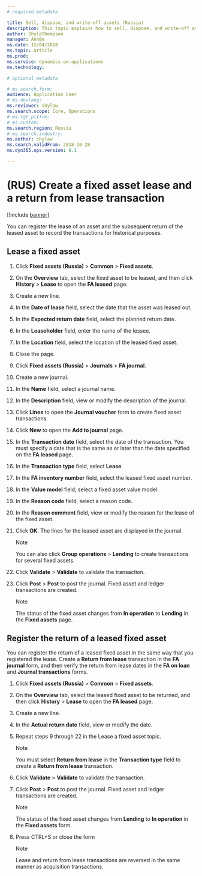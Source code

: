 ```yaml
---
# required metadata

title: Sell, dispose, and write-off assets (Russia)
description: This topic explains how to sell, dispose, and write-off assets in Microsoft Dynamics 365 for Finance and Operations in Russia.
author: ShylaThompson
manager: AnnBe
ms.date: 12/04/2018
ms.topic: article
ms.prod: 
ms.service: dynamics-ax-applications
ms.technology: 

# optional metadata

# ms.search.form: 
audience: Application User
# ms.devlang: 
ms.reviewer: shylaw
ms.search.scope: Core, Operations
# ms.tgt_pltfrm: 
# ms.custom: 
ms.search.region: Russia
# ms.search.industry: 
ms.author: shylaw
ms.search.validFrom: 2018-10-28
ms.dyn365.ops.version: 8.1

---
```


# (RUS) Create a fixed asset lease and a return from lease transaction 
[!include [banner](../includes/banner.md)]


You can register the lease of an asset and the subsequent return of the leased asset to record the transactions for historical purposes.

## Lease a fixed asset

1.  Click **Fixed assets (Russia)** \> **Common** \> **Fixed assets**.

2.  On the **Overview** tab, select the fixed asset to be leased, and then click **History** \> **Lease** to open the **FA leased** page.

3.  Create a new line.

4.  In the **Date of lease** field, select the date that the asset was leased out.

5.  In the **Expected return date** field, select the planned return date.

6.  In the **Leaseholder** field, enter the name of the lessee.

7.  In the **Location** field, select the location of the leased fixed asset.

8.  Close the page.

9.  Click **Fixed assets (Russia)** \> **Journals** \> **FA journal**.

10. Create a new journal.

11. In the **Name** field, select a journal name.

12. In the **Description** field, view or modify the description of the journal.

13. Click **Lines** to open the **Journal voucher** form to create fixed asset transactions.

14. Click **New** to open the **Add to journal** page.

15. In the **Transaction date** field, select the date of the transaction. You must specify a date that is the same as or later than the date specified on the **FA leased** page.

16. In the **Transaction type** field, select **Lease**.

17. In the **FA inventory number** field, select the leased fixed asset number.

18. In the **Value model** field, select a fixed asset value model.

19. In the **Reason code** field, select a reason code.

20. In the **Reason comment** field, view or modify the reason for the lease of the fixed asset.

21. Click **OK**. The lines for the leased asset are displayed in the journal.
    

    > [!NOTE]
    > <P>You can also click <STRONG>Group operations</STRONG> &gt; <STRONG>Lending</STRONG> to create transactions for several fixed assets.</P>



22. Click **Validate** \> **Validate** to validate the transaction.

23. Click **Post** \> **Post** to post the journal. Fixed asset and ledger transactions are created.
    

    > [!NOTE]
    > <P>The status of the fixed asset changes from <STRONG>In operation</STRONG> to <STRONG>Lending</STRONG> in the <STRONG>Fixed assets</STRONG> page.</P>


## Register the return of a leased fixed asset

You can register the return of a leased fixed asset in the same way that you registered the lease. Create a **Return from lease** transaction in the **FA journal** form, and then verify the return from lease dates in the **FA on loan** and **Journal transactions** forms.

1.  Click **Fixed assets (Russia)** \> **Common** \> **Fixed assets**.

2.  On the **Overview** tab, select the leased fixed asset to be returned, and then click **History** \> **Lease** to open the **FA leased** page.

3.  Create a new line.

4.  In the **Actual return date** field, view or modify the date.

5.  Repeat steps 9 through 22 in the Lease a fixed asset topic.
    

    > [!NOTE]
    > <P>You must select <STRONG>Return from lease</STRONG> in the <STRONG>Transaction type</STRONG> field to create a <STRONG>Return from lease</STRONG> transaction.</P>



6.  Click **Validate** \> **Validate** to validate the transaction.

7.  Click **Post** \> **Post** to post the journal. Fixed asset and ledger transactions are created.
    

    > [!NOTE]
    > <P>The status of the fixed asset changes from <STRONG>Lending</STRONG> to <STRONG>In operation</STRONG> in the <STRONG>Fixed assets</STRONG> form.</P>



8.  Press CTRL+S or close the form
    

    > [!NOTE]
    > <P>Lease and return from lease transactions are reversed in the same manner as acquisition transactions.</P>
